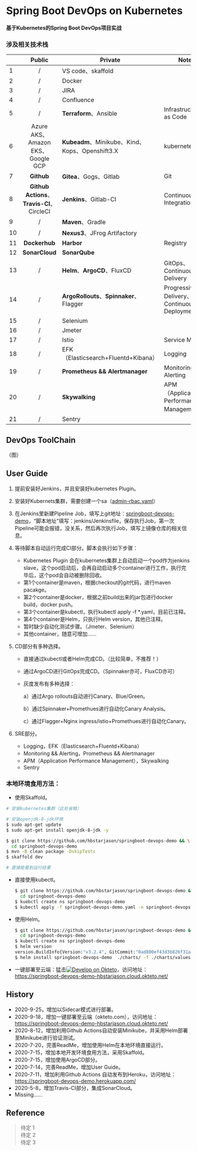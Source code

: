 # Spring Boot DevOps on Kubernetes

**基于Kubernetes的Spring Boot DevOps项目实战**

### 涉及相关技术栈
|      |                      Public                      | Private                                         | Note                                        |
| ---- | :----------------------------------------------: | ----------------------------------------------- | ------------------------------------------- |
| 1    |                        /                         | VS code、skaffold                               |                                             |
| 2    |                        /                         | Docker                                          |                                             |
| 3    |                        /                         | JIRA                                            |                                             |
| 4    |                        /                         | Confluence                                      |                                             |
| 5    |                        /                         | **Terraform**、Ansible                          | Infrastructure as Code                      |
| 6    |        Azure AKS、Amazon EKS、Google GCP         | **Kubeadm**、Minikube、Kind、Kops、Openshift3.X | kubernetes                                  |
| 7    |                    **Github**                    | **Gitea**、Gogs、Gitlab                         | Git                                         |
| 8    | **Github Actions**、<br/>**Travis-CI**、CircleCI | **Jenkins**、Gitlab-CI                          | Continuous Integration                      |
| 9    |                        /                         | **Maven**、Gradle                               |                                             |
| 10   |                        /                         | **Nexus3**、JFrog Artifactory                   |                                             |
| 11   |                  **Dockerhub**                   | **Harbor**                                      | Registry                                    |
| 12   |                  **SonarCloud**                  | **SonarQube**                                   |                                             |
| 13   |                        /                         | **Helm**、**ArgoCD**、FluxCD                    | GitOps、Continuous Delivery                 |
| 14   |                        /                         | **ArgoRollouts**、**Spinnaker**、Flagger        | Progressive Delivery、Continuous Deployment |
| 15   |                        /                         | Selenium                                        |                                             |
| 16   |                        /                         | Jmeter                                          |                                             |
| 17   |                        /                         | Istio                                           | Service Mesh                                |
| 18   |                        /                         | EFK（Elasticsearch+Fluentd+Kibana）             | Logging                                     |
| 19   |                        /                         | **Prometheus && Alertmanager**                  | Monitoring && Alerting                      |
| 20   |                        /                         | **Skywalking**                                  | APM（Application Performance Management）   |
| 21   |                        /                         | Sentry                                          |                                             |

## DevOps ToolChain
（图）

## User Guide

1. 提前安装好Jenkins，并且安装好kubernetes Plugin。

2. 安装好Kubernets集群，需要创建一个sa（[admin-rbac.yaml](https://github.com/hbstarjason/springboot-devops-demo/blob/master/jenkins/admin-rbac.yaml)）

3. 在Jenkins里新建Pipeline Job，填写上git地址：[springboot-devops-demo](https://github.com/hbstarjason/springboot-devops-demo)，“脚本地址”填写：jenkins/Jenkinsfile，保存执行Job，第一次Pipeline可能会报错，没关系，然后再次执行Job，填写上镜像仓库的相关信息。

4. 等待脚本自动运行完成CI部分。脚本会执行如下步骤：

   - Kubernetes Plugin 会在kubernetes集群上自动启动一个pod作为jenkins slave，这个pod启动后，会再自动启动多个container进行工作，执行完毕后，这个pod会自动被删除回收。
   - 第1个container是maven，根据checkout的git代码，进行maven pacakge。
   - 第2个container是docker，根据之前build出来的jar包进行docker build，docker push。
   - 第3个container是kubectl，执行kubectl apply -f  *.yaml，目前已注释。
   - 第4个container是Helm，只执行Helm version，其他已注释。
   - 暂时缺少自动化测试步骤。（Jmeter、Selenium）
   - 其他container，随意可增加……

5. CD部分有多种选择。

   - 直接通过kubectl或者Helm完成CD。（比较简单，不推荐！）

   - 通过ArgoCD进行GitOps完成CD。（Spinnaker亦可，FluxCD亦可）

   - 灰度发布有多种选择：

     a）通过Argo rollouts自动进行Canary、Blue/Green。

     b）通过Spinnaker+Promethues进行自动化Canary Analysis。

     c）通过Flagger+Nginx ingress/istio+Promethues进行自动化Canary。

6. SRE部分。

   - Logging，EFK（Elasticsearch+Fluentd+Kibana）
   - Monitoring && Alerting，Prometheus && Alertmanager
   - APM（Application Performance Management），Skywalking
   - Sentry

### 本地环境食用方法：

- 使用Skaffold。

```bash
# 安装kubernetes集群（此处省略）

# 安装openjdk-8-jdk环境
$ sudo apt-get update
$ sudo apt-get install openjdk-8-jdk -y

$ git clone https://github.com/hbstarjason/springboot-devops-demo && \
  cd springboot-devops-demo
$ mvn -B clean package -DskipTests
$ skaffold dev  

# 直接能看到运行结果
```

- 直接使用kubectl。

  ```bash
  $ git clone https://github.com/hbstarjason/springboot-devops-demo && \
    cd springboot-devops-demo
  $ kuebctl create ns springboot-devops-demo
  $ kubectl apply -f springboot-devops-demo.yaml -n springboot-devops-demo  
  ```

- 使用Helm。

  ```bash
  $ git clone https://github.com/hbstarjason/springboot-devops-demo && \
    cd springboot-devops-demo
  $ kubectl create ns springboot-devops-demo
  $ helm version
  version.BuildInfo{Version:"v3.2.4", GitCommit:"0ad800ef43d3b826f31a5ad8dfbb4fe05d143688", GitTreeState:"clean", GoVersion:"go1.13.12"}
  $ helm install springboot-devops-demo  ./charts/ -f ./charts/values.yaml --namespace springboot-devops-demo
  ```

- 一键部署至云端：猛击[![Develop on Okteto](https://okteto.com/develop-okteto.svg)](https://cloud.okteto.com/deploy?repository=https://github.com/hbstarjason/springboot-devops-demo)，访问地址：https://springboot-devops-demo-hbstarjason.cloud.okteto.net/

## History

- 2020-9-25，增加以Sidecar模式进行部署。
- 2020-9-18，增加一键部署至云端（okteto.com），访问地址：https://springboot-devops-demo-hbstarjason.cloud.okteto.net/
- 2020-8-12，增加利用Github Actions自动安装Minikube，并采用Helm部署至Minikube进行验证测试。
- 2020-7-20，完善ReadMe，增加使用Helm在本地环境直接运行。
- 2020-7-15，增加本地开发环境食用方法，采用Skaffold。
- 2020-7-15，增加使用ArgoCD部分。
- 2020-7-14，完善ReadMe，增加User Guide。
- 2020-7-11，增加利用Github Actions 自动发布到Heroku，访问地址：https://springboot-devops-demo.herokuapp.com/
- 2020-5-8，增加Travis-CI部分，集成SonarCloud。
- Missing……

## Reference 

>待定 1  
>待定 2  
>待定 3     


